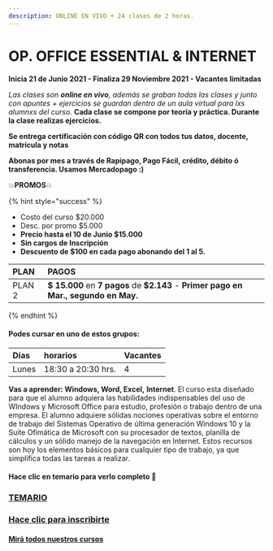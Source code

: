 ```yaml
---
description: ONLINE EN VIVO + 24 clases de 2 horas.
---
```


# OP. OFFICE ESSENTIAL & INTERNET

**Inicia 21 de Junio 2021 - Finaliza 29 Noviembre 2021 - Vacantes limitadas**

_Las clases son **online en vivo**, además se graban todas las clases y  junto con apuntes + ejercicios se guardan dentro de un aula virtual para lxs alumnxs del curso._ **Cada clase se compone por teoría y práctica. Durante la clase realizas ejercicios.** 

**Se entrega certificación con código QR con todos tus datos, docente, matrícula y notas**

**Abonas por mes a través de Rapipago, Pago Fácil, crédito, débito ó transferencia. Usamos Mercadopago :\)** 

💥**PROMOS**💥 

{% hint style="success" %}
* Costo del curso $20.000
* Desc. por promo $5.000
* **Precio hasta el 10 de Junio $15.000**
* **Sin cargos de Inscripción**
* **Descuento de $100 en cada pago abonando del 1 al 5.** 

| PLAN | PAGOS |
| :--- | :--- |
| PLAN 2 | **$ 15.000** en **7 pagos** de **$2.143** - **Primer pago en Mar., segundo en May.** |
{% endhint %}

#### Podes cursar en uno de estos grupos:

| Días | horarios | Vacantes |
| :--- | :--- | :--- |
| Lunes | 18:30 a 20:30 hrs. | 4 |

**Vas a aprender: Windows, Word, Excel,** **Internet**. El curso esta diseñado para que el alumno adquiera las habilidades indispensables del uso de WIndows y Microsoft Office para estudio, profesión o trabajo dentro de una empresa. El alumno adquiere sólidas nociones operativas sobre el entorno de trabajo del Sistemas Operativo de última generación Windows 10 y la Suite Ofimática de Microsoft con su procesador de textos, planilla de cálculos y un sólido manejo de la navegación en Internet. Estos recursos son hoy los elementos básicos para cualquier tipo de trabajo, ya que simplifica todas las tareas a realizar.

#### Hace clic en temario para verlo completo 🧡

### [TEMARIO](https://app.gitbook.com/@iacquilmes/s/officessential/)

### [Hace clic para inscribirte](http://wa.me/5491164622877?text=Me%20interesa%20el%20curso%20de%20Office%20Essential)

#### [Mirá todos nuestros cursos](./)

